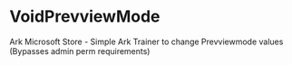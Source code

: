 # VoidPrevviewMode
Ark Microsoft Store - Simple Ark Trainer to change Prevviewmode values (Bypasses admin perm requirements)

